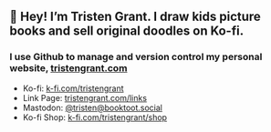 ## 👋 Hey! I’m Tristen Grant. I draw kids picture books and sell original doodles on Ko-fi.

### I use Github to manage and version control my personal website, [tristengrant.com](https://tristengrant.com)

- Ko-fi: [k-fi.com/tristengrant](https://ko-fi.com/tristengrant)
- Link Page: [tristengrant.com/links](https://tristengrant.com/links)
- Mastodon: [@tristen@booktoot.social](https://booktoot.social/@tristen)
- Ko-fi Shop: [k-fi.com/tristengrant/shop](https://ko-fi.com/tristengrant/shop)
